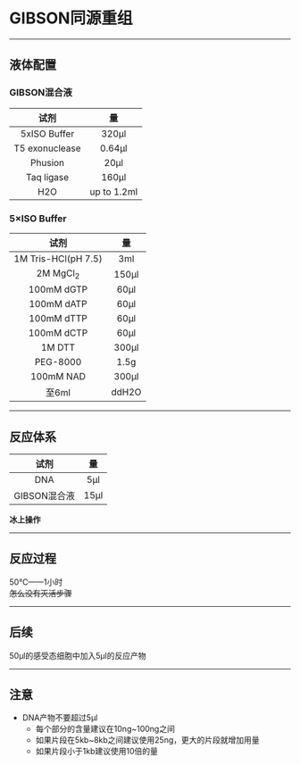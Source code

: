 # GIBSON同源重组
***
## 液体配置
### GIBSON混合液
|        试剂        |       量       |
|:----------------:|:-------------:|
|   5xISO Buffer   |     320μl     |
|  T5 exonuclease  |    0.64μl     |
|     Phusion      |     20μl      |
|    Taq ligase    |     160μl     |
|       H2O        |  up to 1.2ml  |
### 5×ISO Buffer
|         试剂          |   量   |
|:-------------------:|:-----:|
| 1M Tris-HCl(pH 7.5) |  3ml  |
| 2M MgCl<sub>2</sub> | 150μl |
|     100mM dGTP      | 60μl  |
|     100mM dATP      | 60μl  |
|     100mM dTTP      | 60μl  |
|     100mM dCTP      | 60μl  |
|       1M DTT        | 300μl |
|      PEG-8000       | 1.5g  |
|      100mM NAD      | 300μl |
|        至6ml         | ddH2O |
***
## 反应体系
|    试剂     |   量   |
|:---------:|:-----:|
|    DNA    |  5μl  |
| GIBSON混合液 | 15μl  |
**冰上操作**
***
## 反应过程
50℃——1小时  
~~怎么没有灭活步骤~~
***
## 后续
50μl的感受态细胞中加入5μl的反应产物
***
## 注意
+ DNA产物不要超过5μl
  + 每个部分的含量建议在10ng~100ng之间
  + 如果片段在5kb~8kb之间建议使用25ng，更大的片段就增加用量
  + 如果片段小于1kb建议使用10倍的量